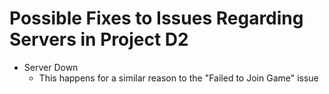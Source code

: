 # Possible Fixes to Issues Regarding Servers in Project D2

- Server Down
    - This happens for a similar reason to the "Failed to Join Game" issue
